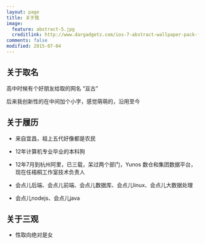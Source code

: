 ```yaml
---
layout: page
title: 关于我
image:
  feature: abstract-5.jpg
  creditlink: http://www.dargadgetz.com/ios-7-abstract-wallpaper-pack-for-iphone-5-and-ipod-touch-retina/
comments: false
modified: 2015-07-04
---
```


## 关于取名
高中时候有个好朋友给取的网名 “亘古”

后来我创新性的在中间加个小字，感觉萌萌的，沿用至今

## 关于履历
* 来自宜昌，祖上五代好像都是农民

* 12年计算机专业毕业的本科狗

* 12年7月到杭州阿里，已三载，呆过两个部门，Yunos 数仓和集团数据平台，现在任梧桐工作室技术负责人

* 会点儿后端、会点儿前端、会点儿数据库、会点儿linux、会点儿大数据处理

* 会点儿nodejs、会点儿java

## 关于三观
* 性取向绝对是女

